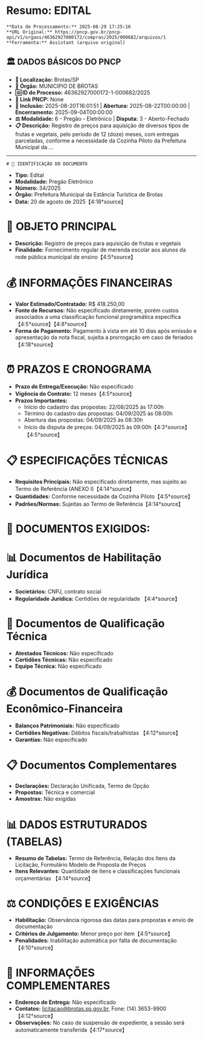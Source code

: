 # Resumo: EDITAL

    **Data de Processamento:** 2025-08-29 17:25:16  
    **URL Original:** https://pncp.gov.br/pncp-api/v1/orgaos/46362927000172/compras/2025/000682/arquivos/1  
    **Ferramenta:** Assistant (arquivo original)  
    
## 🏛️ DADOS BÁSICOS DO PNCP
- **📍 Localização:** Brotas/SP
- **🏢 Órgão:** MUNICIPIO DE BROTAS
- **🆔 ID do Processo:** 46362927000172-1-000682/2025
- **🔗 Link PNCP:** None
- **📅 Inclusão:** 2025-08-20T16:01:51 | **Abertura:** 2025-08-22T00:00:00 | **Encerramento:** 2025-09-04T00:00:00
- **⚖️ Modalidade:** 6 - Pregão - Eletrônico | **Disputa:** 3 - Aberto-Fechado
- **📋 Descrição:** Registro de preços para aquisição de diversos tipos de frutas e vegetais, pelo período de 12 (doze) meses, com entregas parceladas, conforme a necessidade da Cozinha Piloto da Prefeitura Municipal da ...

---

    # 📄 IDENTIFICAÇÃO DO DOCUMENTO
- **Tipo:** Edital
- **Modalidade:** Pregão Eletrônico
- **Número:** 34/2025
- **Órgão:** Prefeitura Municipal da Estância Turística de Brotas
- **Data:** 20 de agosto de 2025【4:18†source】

# 🎯 OBJETO PRINCIPAL
- **Descrição:** Registro de preços para aquisição de frutas e vegetais
- **Finalidade:** Fornecimento regular de merenda escolar aos alunos da rede pública municipal de ensino【4:5†source】

# 💰 INFORMAÇÕES FINANCEIRAS
- **Valor Estimado/Contratado:** R$ 418.250,00
- **Fonte de Recursos:** Não especificado diretamente, porém custos associados a uma classificação funcional programática específica【4:5†source】【4:8†source】
- **Forma de Pagamento:** Pagamento à vista em até 10 dias após emissão e apresentação da nota fiscal, sujeita a prorrogação em caso de feriados【4:18†source】

# ⏰ PRAZOS E CRONOGRAMA
- **Prazo de Entrega/Execução:** Não especificado
- **Vigência do Contrato:** 12 meses【4:5†source】
- **Prazos Importantes:**
  - Início do cadastro das propostas: 22/08/2025 às 17:00h
  - Término do cadastro das propostas: 04/09/2025 às 08:00h
  - Abertura das propostas: 04/09/2025 às 08:30h
  - Início da disputa de preços: 04/09/2025 às 09:00h【4:3†source】【4:5†source】

# 📋 ESPECIFICAÇÕES TÉCNICAS
- **Requisitos Principais:** Não especificado diretamente, mas sujeito ao Termo de Referência (ANEXO I)【4:14†source】
- **Quantidades:** Conforme necessidade da Cozinha Piloto【4:5†source】
- **Padrões/Normas:** Sujeitas ao Termo de Referência【4:14†source】

# 📑 DOCUMENTOS EXIGIDOS:

# 📊 Documentos de Habilitação Jurídica
- **Societários:** CNPJ, contrato social
- **Regularidade Jurídica:** Certidões de regularidade 【4:4†source】

# 💼 Documentos de Qualificação Técnica
- **Atestados Técnicos:** Não especificado
- **Certidões Técnicas:** Não especificado
- **Equipe Técnica:** Não especificado

# 💰 Documentos de Qualificação Econômico-Financeira
- **Balanços Patrimoniais:** Não especificado
- **Certidões Negativas:** Débitos fiscais/trabalhistas 【4:12†source】
- **Garantias:** Não especificado

# 📋 Documentos Complementares
- **Declarações:** Declaração Unificada, Termo de Opção
- **Propostas:** Técnica e comercial
- **Amostras:** Não exigidas

# 📊 DADOS ESTRUTURADOS (TABELAS)
- **Resumo de Tabelas:** Termo de Referência, Relação dos Itens da Licitação, Formulário Modelo de Proposta de Preços
- **Itens Relevantes:** Quantidade de itens e classificações funcionais orçamentárias 【4:14†source】 

# ⚖️ CONDIÇÕES E EXIGÊNCIAS
- **Habilitação:** Observância rigorosa das datas para propostas e envio de documentação
- **Critérios de Julgamento:** Menor preço por item【4:5†source】
- **Penalidades:** Inabilitação automática por falta de documentação【4:10†source】

# 📍 INFORMAÇÕES COMPLEMENTARES
- **Endereço de Entrega:** Não especificado
- **Contatos:** licitacao@brotas.sp.gov.br, Fone: (14) 3653-9900【4:12†source】
- **Observações:** No caso de suspensão de expediente, a sessão será automaticamente transferida【4:17†source】